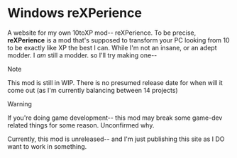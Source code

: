 # Windows reXPerience
A website for my own 10toXP mod-- reXPerience.
To be precise, **reXPerience** is a mod that's supposed to transform your PC looking from 10 to be exactly like XP the best I can.
While I'm not an insane, or an adept modder. I _am_ still a modder. so I'll try making one--

> [!NOTE]
This mod is still in WIP. There is no presumed release date for when will it come out (as I'm currently balancing between 14 projects)


> [!WARNING]
> If you're doing game development-- this mod may break some game-dev related things for some reason. Unconfirmed why.

Currently, this mod is unreleased-- and I'm just publishing this site as I DO want to work in something.
